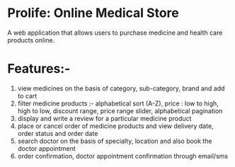 # Prolife: Online Medical Store

A web application that allows users to purchase medicine and health care products online.

# Features:-

1. view medicines on the basis of category, sub-category, brand and add to cart
2. filter medicine products :- alphabetical sort (A-Z), price : low to high, high to low, discount range, price range slider, alphabetical pagination
3. display and write a review for a particular medicine product
4. place or cancel order of medicine products and view delivery date, order status and order date
5. search doctor on the basis of specialty, location and also book the doctor appointment
6. order confirmation, doctor appointment confirmation through email/sms

